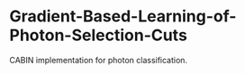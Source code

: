 # Gradient-Based-Learning-of-Photon-Selection-Cuts
CABIN implementation for photon classification. 
